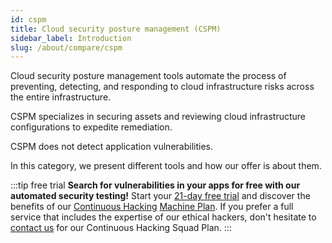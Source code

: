 ```yaml
---
id: cspm
title: Cloud security posture management (CSPM)
sidebar_label: Introduction
slug: /about/compare/cspm
---
```


Cloud security posture management tools automate
the process of preventing, detecting, and responding
to cloud infrastructure risks across the entire
infrastructure.

CSPM specializes in securing assets and reviewing
cloud infrastructure configurations to expedite
remediation.

CSPM does not detect application vulnerabilities.

In this category, we present different tools
and how our offer is about them.

:::tip free trial
**Search for vulnerabilities in your apps for free
with our automated security testing!**
Start your [21-day free trial](https://app.fluidattacks.com/SignUp)
and discover the benefits of our [Continuous Hacking](https://fluidattacks.com/services/continuous-hacking/)
[Machine Plan](https://fluidattacks.com/plans/).
If you prefer a full service
that includes the expertise of our ethical hackers,
don't hesitate to [contact us](https://fluidattacks.com/contact-us/)
for our Continuous Hacking Squad Plan.
:::
